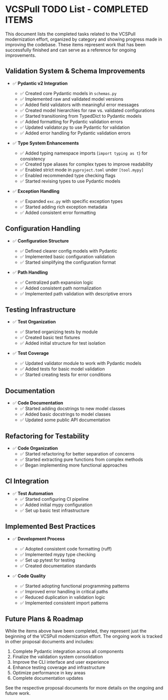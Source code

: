 # VCSPull TODO List - COMPLETED ITEMS

This document lists the completed tasks related to the VCSPull modernization effort, organized by category and showing progress made in improving the codebase. These items represent work that has been successfully finished and can serve as a reference for ongoing improvements.

## Validation System & Schema Improvements

- ✅ **Pydantic v2 Integration**
  - ✅ Created core Pydantic models in `schemas.py`
  - ✅ Implemented raw and validated model versions
  - ✅ Added field validators with meaningful error messages
  - ✅ Created model hierarchies for raw vs. validated configurations
  - ✅ Started transitioning from TypedDict to Pydantic models
  - ✅ Added formatting for Pydantic validation errors
  - ✅ Updated validator.py to use Pydantic for validation
  - ✅ Added error handling for Pydantic validation errors

- ✅ **Type System Enhancements**
  - ✅ Added typing namespace imports (`import typing as t`) for consistency
  - ✅ Created type aliases for complex types to improve readability
  - ✅ Enabled strict mode in `pyproject.toml` under `[tool.mypy]`
  - ✅ Enabled recommended type checking flags
  - ✅ Started revising types to use Pydantic models

- ✅ **Exception Handling**
  - ✅ Expanded `exc.py` with specific exception types
  - ✅ Started adding rich exception metadata
  - ✅ Added consistent error formatting

## Configuration Handling

- ✅ **Configuration Structure**
  - ✅ Defined clearer config models with Pydantic
  - ✅ Implemented basic configuration validation
  - ✅ Started simplifying the configuration format

- ✅ **Path Handling**
  - ✅ Centralized path expansion logic
  - ✅ Added consistent path normalization
  - ✅ Implemented path validation with descriptive errors

## Testing Infrastructure

- ✅ **Test Organization**
  - ✅ Started organizing tests by module
  - ✅ Created basic test fixtures
  - ✅ Added initial structure for test isolation

- ✅ **Test Coverage**
  - ✅ Updated validator module to work with Pydantic models
  - ✅ Added tests for basic model validation
  - ✅ Started creating tests for error conditions

## Documentation

- ✅ **Code Documentation**
  - ✅ Started adding docstrings to new model classes
  - ✅ Added basic docstrings to model classes
  - ✅ Updated some public API documentation

## Refactoring for Testability

- ✅ **Code Organization**
  - ✅ Started refactoring for better separation of concerns
  - ✅ Started extracting pure functions from complex methods
  - ✅ Began implementing more functional approaches

## CI Integration

- ✅ **Test Automation**
  - ✅ Started configuring CI pipeline
  - ✅ Added initial mypy configuration
  - ✅ Set up basic test infrastructure

## Implemented Best Practices

- ✅ **Development Process**
  - ✅ Adopted consistent code formatting (ruff)
  - ✅ Implemented mypy type checking
  - ✅ Set up pytest for testing
  - ✅ Created documentation standards

- ✅ **Code Quality**
  - ✅ Started adopting functional programming patterns
  - ✅ Improved error handling in critical paths
  - ✅ Reduced duplication in validation logic
  - ✅ Implemented consistent import patterns

## Future Plans & Roadmap

While the items above have been completed, they represent just the beginning of the VCSPull modernization effort. The ongoing work is tracked in other proposal documents and includes:

1. Complete Pydantic integration across all components
2. Finalize the validation system consolidation
3. Improve the CLI interface and user experience
4. Enhance testing coverage and infrastructure
5. Optimize performance in key areas
6. Complete documentation updates

See the respective proposal documents for more details on the ongoing and future work.
